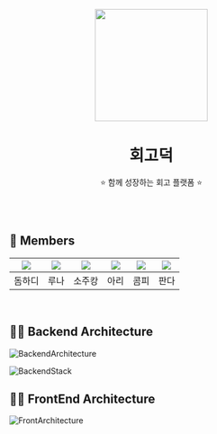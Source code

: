 <p align="middle" >
  <img width="200px;" src="https://user-images.githubusercontent.com/18046394/180352879-da456d02-7eed-4a6a-9e78-b495b905a670.png"/>
</p>
<h1 align="middle">회고덕</h1>
<p align="middle">⭐️ 함께 성장하는 회고 플랫폼 ⭐️</p>

<br><br>



## 🌟 Members
|[![](https://github.com/DomMorello.png?size=80)](https://github.com/DomMorello)|[![](https://github.com/runaNam.png?size=80)](https://github.com/runaNam) |[![](https://github.com/sojukang.png?size=80)](https://github.com/sojukang) | [![](https://github.com/ulimy.png?size=80)](https://github.com/ulimy)| [![](https://github.com/compy-ryu.png?size=80)](https://github.com/compy-ryu)| [![](https://github.com/woong7.png?size=80)](https://github.com/woong7)|
|:---:|:---:|:---:|:---:|:---:|:---:|
| 돔하디 | 루나 | 소주캉 | 아리 | 콤피 | 판다 | 

<br> 

## 🤝🏻 Backend Architecture

![BackendArchitecture](https://user-images.githubusercontent.com/39939886/195292170-f740720d-f469-45a7-ad99-c8f2d42cbba0.jpg)

![BackendStack](https://user-images.githubusercontent.com/18046394/195746412-8798509d-4fe3-4c8e-a60e-08a1a4e42a30.jpeg)

## 🤝🏻 FrontEnd Architecture

![FrontArchitecture](https://user-images.githubusercontent.com/18046394/195746430-bea5f01b-62fb-46b6-8971-d794f2770402.jpeg)